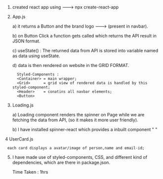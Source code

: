 1) created react app using ---> npx create-react-app
2) App.js 
    
      a) it returns a Button and the brand logo ---> (present in navbar).
      
      b) on Button Click a function gets called which returns the API result in JSON format.
      
      c) useState() : 
            The returned data from API is stored into variable named as data using useState. 
            
      d) data is then rendered on website in the GRID FORMAT.
         
         Styled-Components : 
         <Container> = main wrapper;
         <Grid>      = grid view of rendered data is handled by this styled-component; 
         <Header>    = conatins all navbar elements;
         <Button>    
              
         
3) Loading.js

      a) Loading component renders the spinner on Page while we are fetching the data from API, (so it makes it more user friendly).
      
      b) I have installed spinner-react which provides a inbuilt component
          " <SpinnerCircular> "


4 UserCard.js
    
     each card displays a avatar/image of person,name and email-id;  

5) I have made use of styled-components, CSS, and different kind of dependencies, which are there in package.json.
    
    Time Taken : 1hrs
